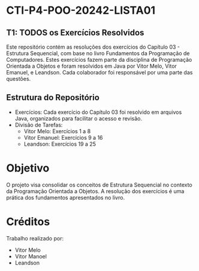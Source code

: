 # CTI-P4-POO-20242-LISTA01

## T1: TODOS os Exercícios Resolvidos
Este repositório contém as resoluções dos exercícios do Capítulo 03 - Estrutura Sequencial, com base no livro Fundamentos da Programação de Computadores. Estes exercícios fazem parte da disciplina de Programação Orientada a Objetos e foram resolvidos em Java por Vitor Melo, Vitor Emanuel, e Leandson. Cada colaborador foi responsável por uma parte das questões.

## Estrutura do Repositório
- Exercícios: Cada exercício do Capítulo 03 foi resolvido em arquivos Java, organizados para facilitar o acesso e revisão.
- Divisão de Tarefas:
  - Vitor Melo: Exercícios 1 a 8
  - Vitor Emanuel: Exercícios 9 a 16
  - Leandson: Exercícios 19 a 25
# Objetivo
O projeto visa consolidar os conceitos de Estrutura Sequencial no contexto da Programação Orientada a Objetos. A resolução dos exercícios é uma prática dos fundamentos apresentados no livro.

# Créditos
Trabalho realizado por:

- Vitor Melo
- Vitor Manoel
- Leandson
